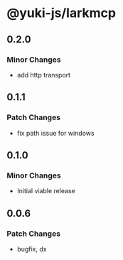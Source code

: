 # @yuki-js/larkmcp

## 0.2.0

### Minor Changes

- add http transport

## 0.1.1

### Patch Changes

- fix path issue for windows

## 0.1.0

### Minor Changes

- Initial viable release

## 0.0.6

### Patch Changes

- bugfix, dx
